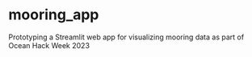 # mooring_app
Prototyping a Streamlit web app for visualizing mooring data as part of Ocean Hack Week 2023
